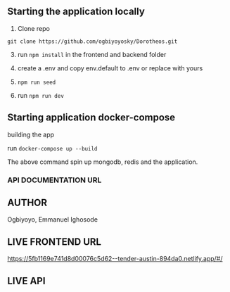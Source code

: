 ## Starting the application locally

1. Clone repo

`git clone https://github.com/ogbiyoyosky/Dorotheos.git`

3. run `npm install` in the frontend and backend folder

4. create a .env and copy env.default to .env or replace with yours

5. `npm run seed`

6. run `npm run dev`

## Starting application docker-compose

building the app

run `docker-compose up --build`

The above command spin up mongodb, redis and the application.

### API DOCUMENTATION URL

## AUTHOR

Ogbiyoyo, Emmanuel Ighosode

## LIVE FRONTEND URL

https://5fb1169e741d8d00076c5d62--tender-austin-894da0.netlify.app/#/

## LIVE API
